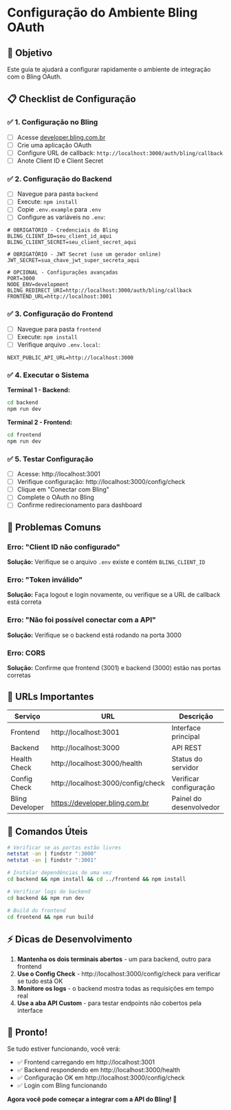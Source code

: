 # Configuração do Ambiente Bling OAuth

## 🎯 Objetivo

Este guia te ajudará a configurar rapidamente o ambiente de integração com o Bling OAuth.

## 📋 Checklist de Configuração

### ✅ 1. Configuração no Bling

- [ ] Acesse [developer.bling.com.br](https://developer.bling.com.br)
- [ ] Crie uma aplicação OAuth
- [ ] Configure URL de callback: `http://localhost:3000/auth/bling/callback`
- [ ] Anote Client ID e Client Secret

### ✅ 2. Configuração do Backend

- [ ] Navegue para pasta `backend`
- [ ] Execute: `npm install`
- [ ] Copie `.env.example` para `.env`
- [ ] Configure as variáveis no `.env`:

```env
# OBRIGATÓRIO - Credenciais do Bling
BLING_CLIENT_ID=seu_client_id_aqui
BLING_CLIENT_SECRET=seu_client_secret_aqui

# OBRIGATÓRIO - JWT Secret (use um gerador online)
JWT_SECRET=sua_chave_jwt_super_secreta_aqui

# OPCIONAL - Configurações avançadas
PORT=3000
NODE_ENV=development
BLING_REDIRECT_URI=http://localhost:3000/auth/bling/callback
FRONTEND_URL=http://localhost:3001
```

### ✅ 3. Configuração do Frontend

- [ ] Navegue para pasta `frontend`
- [ ] Execute: `npm install`
- [ ] Verifique arquivo `.env.local`:

```env
NEXT_PUBLIC_API_URL=http://localhost:3000
```

### ✅ 4. Executar o Sistema

**Terminal 1 - Backend:**

```bash
cd backend
npm run dev
```

**Terminal 2 - Frontend:**

```bash
cd frontend
npm run dev
```

### ✅ 5. Testar Configuração

- [ ] Acesse: http://localhost:3001
- [ ] Verifique configuração: http://localhost:3000/config/check
- [ ] Clique em "Conectar com Bling"
- [ ] Complete o OAuth no Bling
- [ ] Confirme redirecionamento para dashboard

## 🚨 Problemas Comuns

### Erro: "Client ID não configurado"

**Solução:** Verifique se o arquivo `.env` existe e contém `BLING_CLIENT_ID`

### Erro: "Token inválido"

**Solução:** Faça logout e login novamente, ou verifique se a URL de callback está correta

### Erro: "Não foi possível conectar com a API"

**Solução:** Verifique se o backend está rodando na porta 3000

### Erro: CORS

**Solução:** Confirme que frontend (3001) e backend (3000) estão nas portas corretas

## 🔧 URLs Importantes

| Serviço         | URL                                | Descrição               |
| --------------- | ---------------------------------- | ----------------------- |
| Frontend        | http://localhost:3001              | Interface principal     |
| Backend         | http://localhost:3000              | API REST                |
| Health Check    | http://localhost:3000/health       | Status do servidor      |
| Config Check    | http://localhost:3000/config/check | Verificar configuração  |
| Bling Developer | https://developer.bling.com.br     | Painel do desenvolvedor |

## 📝 Comandos Úteis

```bash
# Verificar se as portas estão livres
netstat -an | findstr ":3000"
netstat -an | findstr ":3001"

# Instalar dependências de uma vez
cd backend && npm install && cd ../frontend && npm install

# Verificar logs do backend
cd backend && npm run dev

# Build do frontend
cd frontend && npm run build
```

## ⚡ Dicas de Desenvolvimento

1. **Mantenha os dois terminais abertos** - um para backend, outro para frontend
2. **Use o Config Check** - http://localhost:3000/config/check para verificar se tudo está OK
3. **Monitore os logs** - o backend mostra todas as requisições em tempo real
4. **Use a aba API Custom** - para testar endpoints não cobertos pela interface

## 🎉 Pronto!

Se tudo estiver funcionando, você verá:

- ✅ Frontend carregando em http://localhost:3001
- ✅ Backend respondendo em http://localhost:3000/health
- ✅ Configuração OK em http://localhost:3000/config/check
- ✅ Login com Bling funcionando

**Agora você pode começar a integrar com a API do Bling! 🚀**

